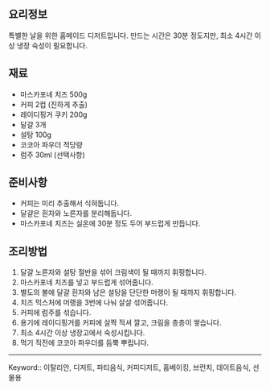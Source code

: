 ## 요리정보
특별한 날을 위한 홈메이드 디저트입니다. 만드는 시간은 30분 정도지만, 최소 4시간 이상 냉장 숙성이 필요합니다.

## 재료
- 마스카포네 치즈 500g
- 커피 2컵 (진하게 추출)
- 레이디핑거 쿠키 200g
- 달걀 3개
- 설탕 100g
- 코코아 파우더 적당량
- 럼주 30ml (선택사항)

## 준비사항
- 커피는 미리 추출해서 식혀둡니다.
- 달걀은 흰자와 노른자를 분리해둡니다.
- 마스카포네 치즈는 실온에 30분 정도 두어 부드럽게 만듭니다.

## 조리방법
1. 달걀 노른자와 설탕 절반을 섞어 크림색이 될 때까지 휘핑합니다.
2. 마스카포네 치즈를 넣고 부드럽게 섞어줍니다.
3. 별도의 볼에 달걀 흰자와 남은 설탕을 단단한 머랭이 될 때까지 휘핑합니다.
4. 치즈 믹스처에 머랭을 3번에 나눠 살살 섞어줍니다.
5. 커피에 럼주를 섞습니다.
6. 용기에 레이디핑거를 커피에 살짝 적셔 깔고, 크림을 층층이 쌓습니다.
7. 최소 4시간 이상 냉장고에서 숙성시킵니다.
8. 먹기 직전에 코코아 파우더를 듬뿍 뿌립니다.

---

Keyword:: 이탈리안, 디저트, 파티음식, 커피디저트, 홈베이킹, 브런치, 데이트음식, 선물용
